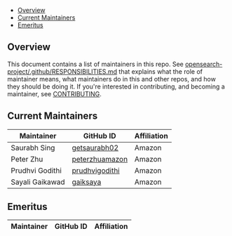 - [Overview](#overview)
- [Current Maintainers](#current-maintainers)
- [Emeritus](#emeritus)

## Overview

This document contains a list of maintainers in this repo. See [opensearch-project/.github/RESPONSIBILITIES.md](https://github.com/opensearch-project/.github/blob/main/RESPONSIBILITIES.md#maintainer-responsibilities) that explains what the role of maintainer means, what maintainers do in this and other repos, and how they should be doing it. If you're interested in contributing, and becoming a maintainer, see [CONTRIBUTING](CONTRIBUTING.md).

## Current Maintainers

| Maintainer      | GitHub ID                                           | Affiliation |
| --------------- | --------------------------------------------------- | ----------- |
| Saurabh Sing    | [getsaurabh02](https://github.com/getsaurabh02)     | Amazon      |
| Peter Zhu       | [peterzhuamazon](https://github.com/peterzhuamazon) | Amazon      |
| Prudhvi Godithi | [prudhvigodithi](https://github.com/prudhvigodithi) | Amazon      |
| Sayali Gaikawad | [gaiksaya](https://github.com/gaiksaya)             | Amazon      |

## Emeritus

| Maintainer | GitHub ID | Affiliation |
| ---------- | --------- | ----------- |
